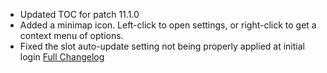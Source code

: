 - Updated TOC for patch 11.1.0
- Added a minimap icon. Left-click to open settings, or right-click to get a context menu of options.
- Fixed the slot auto-update setting not being properly applied at initial login
[Full Changelog](https://github.com/Pr3vention/UniversalBar/compare/1.1.8...1.1.9)
